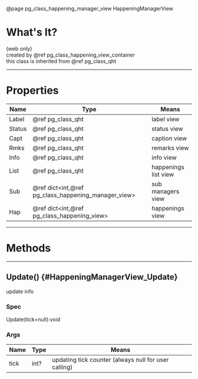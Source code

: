 ﻿@page pg_class_happening_manager_view HappeningManagerView

# What's It?

(web only)  
created by @ref pg_class_happening_view_container  
this class is inherited from @ref pg_class_qht  

-----
# Properties

| Name | Type | Means |
|------|------|-------|
| Label | @ref pg_class_qht | label view |
| Status | @ref pg_class_qht | status view |
| Capt | @ref pg_class_qht | caption view |
| Rmks | @ref pg_class_qht | remarks view |
| Info | @ref pg_class_qht | info view |
| List | @ref pg_class_qht | happenings list view |
| Sub | @ref dict<int,@ref pg_class_happening_manager_view> | sub managers view |
| Hap | @ref dict<int,@ref pg_class_happening_view> | happenings view |

-----
# Methods

-----
## Update() {#HappeningManagerView_Update}

update info  

### Spec

Update(tick=null):void

### Args

| Name | Type | Means |
|------|------|-------|
| tick | int? | updating tick counter (always null for user calling) |
